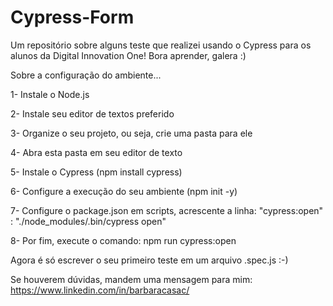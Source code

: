 # Cypress-Form
Um repositório sobre alguns teste que realizei usando o Cypress para os alunos da Digital Innovation One! Bora aprender, galera :) 

Sobre a configuração do ambiente...

1- Instale o Node.js

2- Instale seu editor de textos preferido

3- Organize o seu projeto, ou seja, crie uma pasta para ele

4- Abra esta pasta em seu editor de texto

5- Instale o Cypress (npm install cypress)

6- Configure a execução do seu ambiente (npm init -y)

7- Configure o package.json em scripts, acrescente a linha: "cypress:open" : "./node_modules/.bin/cypress open"

8- Por fim, execute o comando: npm run cypress:open

Agora é só escrever o seu primeiro teste em um arquivo .spec.js :-)


Se houverem dúvidas, mandem uma mensagem para mim: https://www.linkedin.com/in/barbaracasac/
